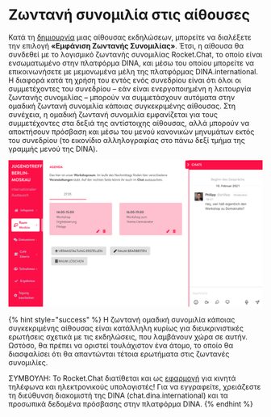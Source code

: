# Ζωντανή συνομιλία στις αίθουσες

Κατά τη [δημιουργία](https://app.gitbook.com/@dina-international/s/manual/v/gre/funktionalitaeten/rooms) μιας αίθουσας εκδηλώσεων, μπορείτε να διαλέξετε την επιλογή **«Εμφάνιση Ζωντανής Συνομιλίας»**. Έτσι, η αίθουσα θα συνδεθεί με το λογισμικό ζωντανής συνομιλίας Rocket.Chat, το οποίο είναι ενσωματωμένο στην πλατφόρμα DINA, και μέσω του οποίου μπορείτε να επικοινωνήσετε με μεμονωμένα μέλη της πλατφόρμας DINA.international. H διαφορά κατά τη χρήση του εντός ενός συνεδρίου είναι ότι όλοι οι συμμετέχοντες του συνεδρίου – εάν είναι ενεργοποιημένη η λειτουργία ζωντανής συνομιλίας – μπορούν να συμμετάσχουν αυτόματα στην ομαδική ζωντανή συνομιλία κάποιας συγκεκριμένης αίθουσας. Στη συνέχεια, η ομαδική ζωντανή συνομιλία εμφανίζεται για τους συμμετέχοντες στα δεξιά της αντίστοιχης αίθουσας, αλλά μπορούν να αποκτήσουν πρόσβαση και μέσω του μενού κανονικών μηνυμάτων εκτός του συνεδρίου \(το εικονίδιο αλληλογραφίας στο πάνω δεξί τμήμα της γραμμής μενού της DINA\).

![&#x3A3;&#x3C4;&#x3BF; &#x3B4;&#x3B5;&#x3BE;&#x3AF; &#x3C4;&#x3BC;&#x3AE;&#x3BC;&#x3B1; &#x3C4;&#x3B7;&#x3C2; &#x3BF;&#x3B8;&#x3CC;&#x3BD;&#x3B7;&#x3C2;: &#x397; &#x3BF;&#x3BC;&#x3B1;&#x3B4;&#x3B9;&#x3BA;&#x3AE; &#x3B6;&#x3C9;&#x3BD;&#x3C4;&#x3B1;&#x3BD;&#x3AE; &#x3C3;&#x3C5;&#x3BD;&#x3BF;&#x3BC;&#x3B9;&#x3BB;&#x3AF;&#x3B1; &#x3BC;&#x3B9;&#x3B1;&#x3C2; &#x3C3;&#x3C5;&#x3B3;&#x3BA;&#x3B5;&#x3BA;&#x3C1;&#x3B9;&#x3BC;&#x3AD;&#x3BD;&#x3B7;&#x3C2; &#x3B1;&#x3AF;&#x3B8;&#x3BF;&#x3C5;&#x3C3;&#x3B1;&#x3C2;](../../.gitbook/assets/workshopraum.png)

{% hint style="success" %}
Η ζωντανή ομαδική συνομιλία κάποιας συγκεκριμένης αίθουσας είναι κατάλληλη κυρίως για διευκρινιστικές ερωτήσεις σχετικά με τις εκδηλώσεις, που λαμβάνουν χώρα σε αυτήν. Ωστόσο, θα πρέπει να οριστεί τουλάχιστον ένα άτομο, το οποίο θα διασφαλίσει ότι θα απαντώνται τέτοια ερωτήματα στις ζωντανές συνομιλίες.

ΣΥΜΒΟΥΛΗ: Το Rocket.Chat διατίθεται και ως [εφαρμογή](https://rocket.chat/install) για κινητά τηλέφωνα και ηλεκτρονικούς υπολογιστές! Για να εγγραφείτε, χρειάζεστε τη διεύθυνση διακομιστή της DINA \(chat.dina.international\) και τα προσωπικά δεδομένα πρόσβασης στην πλατφόρμα DINA.
{% endhint %}

